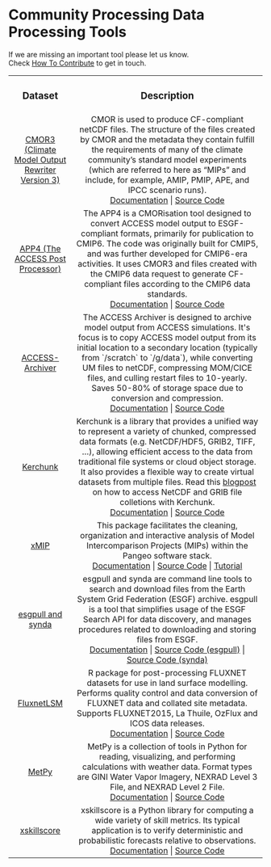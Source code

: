 # Community Processing Data Processing Tools

<custom-not-supported/>

If we are missing an important tool please let us know.<br> Check [How To Contribute](/about/contribute) to get in touch.

<table>
<tr>
<td width="25%">
    <div align='center' width="100%">
    <h3>Dataset</h3>
    </div>
</td>
<td width="75%">
    <div align='center' width="100%" >
    <h3>Description</h3>
    </div>
</td>
</tr>

<tr>
<td width="25%">
    <div align='center' width="100%">
    <a href="https://cmor.llnl.gov/" target="_blank">CMOR3<br>(Climate Model Output Rewriter Version 3)</a> 
    </div>
</td>
<td width="75%">
    <div align='center' width="100%" >
        CMOR is used to produce CF-compliant netCDF files. The structure of the files created by CMOR and the metadata they contain fulfill the requirements of many of the climate community’s standard model experiments (which are referred to here as “MIPs” and include, for example, AMIP, PMIP, APE, and IPCC scenario runs).
        <br>
        <a href="https://cmor.llnl.gov/" target="_blank">Documentation</a> |
        <a href="https://github.com/PCMDI/cmor" target="_blank">Source Code</a> 
    </div>
</td>
</tr>

<tr>
<td width="25%">
    <div align='center' width="100%">
    <a href="https://github.com/ACCESS-Community-hub/APP4" target="_blank">APP4 (The ACCESS Post Processor)</a> 
    </div>
</td>
<td width="75%">
    <div align='center' width="100%" >
        The APP4 is a CMORisation tool designed to convert ACCESS model output to ESGF-compliant formats, primarily for publication to CMIP6. The code was originally built for CMIP5, and was further developed for CMIP6-era activities. It uses CMOR3 and files created with the CMIP6 data request to generate CF-compliant files according to the CMIP6 data standards.
        <br>
        <a href="https://github.com/ACCESS-Community-hub/APP4" target="_blank">Documentation</a> |
        <a href="https://github.com/ACCESS-Community-hub/APP4" target="_blank">Source Code</a> 
    </div>
</td>
</tr>

<tr>
<td width="25%">
    <div align='center' width="100%">
    <a href="https://github.com/ACCESS-Community-hub/ACCESS-Archiver" target="_blank">ACCESS-Archiver</a> 
    </div>
</td>
<td width="75%">
    <div align='center' width="100%" >
        The ACCESS Archiver is designed to archive model output from ACCESS simulations. It's focus is to copy ACCESS model output from its initial location to a secondary location (typically from `/scratch` to `/g/data`), while converting UM files to netCDF, compressing MOM/CICE files, and culling restart files to 10-yearly. Saves 50-80% of storage space due to conversion and compression.
        <br>
        <a href="https://github.com/ACCESS-Community-hub/ACCESS-Archiver" target="_blank">Documentation</a> |
        <a href="https://github.com/ACCESS-Community-hub/ACCESS-Archiver" target="_blank">Source Code</a> 
    </div>
</td>
</tr>

<tr>
<td width="25%">
    <div align='center' width="100%">
    <a href="https://fsspec.github.io/kerchunk/" target="_blank">Kerchunk</a> 
    </div>
</td>
<td width="75%">
    <div align='center' width="100%" >
        Kerchunk is a library that provides a unified way to represent a variety of chunked, compressed data formats (e.g. NetCDF/HDF5, GRIB2, TIFF, …), allowing efficient access to the data from traditional file systems or cloud object storage. It also provides a flexible way to create virtual datasets from multiple files.
        Read this <a href="https://medium.com/pangeo/accessing-netcdf-and-grib-file-collections-as-cloud-native-virtual-datasets-using-kerchunk-625a2d0a9191" target="_blank">blogpost</a> on how to access NetCDF and GRIB file colletions with Kerchunk.
        <br>
        <a href="https://fsspec.github.io/kerchunk/" target="_blank">Documentation</a> |
        <a href="https://github.com/fsspec/kerchunk" target="_blank">Source Code</a> 
    </div>
</td>
</tr>

<tr>
<td width="25%">
    <div align='center' width="100%">
    <a href="https://cmip6-preprocessing.readthedocs.io/en/latest/?badge=latest" target="_blank">xMIP</a> 
    </div>
</td>
<td width="75%">
    <div align='center' width="100%" >
        This package facilitates the cleaning, organization and interactive analysis of Model Intercomparison Projects (MIPs) within the Pangeo software stack.
        <br>
        <a href="https://cmip6-preprocessing.readthedocs.io/en/latest/?badge=latest" target="_blank">Documentation</a> |
        <a href="https://github.com/jbusecke/xMIP" target="_blank">Source Code</a> |
        <a href="https://github.com/coecms/xmip_nci" target="_blank">Tutorial</a>
    </div>
</td>
</tr>

<tr>
<td width="25%">
    <div align='center' width="100%">
    <a href="https://espri-mod.github.io/synda/" target="_blank">esgpull and synda</a> 
    </div>
</td>
<td width="75%">
    <div align='center' width="100%" >
        esgpull and synda are command line tools to search and download files from the Earth System Grid Federation (ESGF) archive. esgpull is a tool that simplifies usage of the ESGF Search API for data discovery, and manages procedures related to downloading and storing files from ESGF.
        <br>
        <a href="https://github.com/ESGF/esgf-download" target="_blank">Documentation</a> |
        <a href="https://github.com/ESGF/esgf-download" target="_blank">Source Code (esgpull)</a> |
        <a href="https://espri-mod.github.io/synda/" target="_blank">Source Code (synda)</a> 
    </div>
</td>
</tr>

<tr>
<td width="25%">
    <div align='center' width="100%">
    <a href="https://github.com/aukkola/FluxnetLSM" target="_blank">FluxnetLSM</a> 
    </div>
</td>
<td width="75%">
    <div align='center' width="100%" >
        R package for post-processing FLUXNET datasets for use in land surface modelling. Performs quality control and data conversion of FLUXNET data and collated site metadata. Supports FLUXNET2015, La Thuile, OzFlux and ICOS data releases.
        <br>
        <a href="https://gmd.copernicus.org/articles/10/3379/2017/" target="_blank">Documentation</a> |
        <a href="https://github.com/aukkola/FluxnetLSM" target="_blank">Source Code</a> 
    </div>
</td>
</tr>

<tr>
<td width="25%">
    <div align='center' width="100%">
    <a href="https://unidata.github.io/MetPy/latest/examples/formats/index.html" target="_blank">MetPy</a> 
    </div>
</td>
<td width="75%">
    <div align='center' width="100%" >
        MetPy is a collection of tools in Python for reading, visualizing, and performing calculations with weather data. Format types are GINI Water Vapor Imagery, NEXRAD Level 3 File, and NEXRAD Level 2 File.
        <br>
        <a href="https://unidata.github.io/MetPy/latest/examples/formats/index.html" target="_blank">Documentation</a> |
        <a href="https://github.com/Unidata/MetPy" target="_blank">Source Code</a> 
    </div>
</td>
</tr>

<tr>
<td width="25%">
    <div align='center' width="100%">
    <a href="https://xskillscore.readthedocs.io/en/stable/" target="_blank">xskillscore</a> 
    </div>
</td>
<td width="75%">
    <div align='center' width="100%" >
        xskillscore is a Python library for computing a wide variety of skill metrics. Its typical application is to verify deterministic and probabilistic forecasts relative to observations.
        <br>
        <a href="https://xskillscore.readthedocs.io/en/stable/" target="_blank">Documentation</a> |
        <a href="https://github.com/xarray-contrib/xskillscore" target="_blank">Source Code</a> 
    </div>
</td>
</tr>
</table>